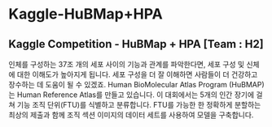 # Kaggle-HuBMap+HPA
Kaggle Competition - HuBMap + HPA [Team : H2]
---
인체를 구성하는 37조 개의 세포 사이의 기능과 관계를 파악한다면, 세포 구성 및 신체에 대한 이해도가 높아지게 됩니다.  세포 구성을 더 잘 이해하면 사람들이 더 건강하고 장수하는 데 도움이 될 수 있겠죠. 
<ht>Human BioMolecular Atlas Program (HuBMAP)는 Human Reference Atlas를 만들고 있습니다.
이 대회에서는 5개의 인간 장기에 걸쳐 기능 조직 단위(FTU)를 식별하고 분류합니다. FTU를 가능한 한 정확하게 분할하는 최상의 제출과 함께 조직 섹션 이미지의 데이터 세트를 사용하여 모델을 구축합니다.

